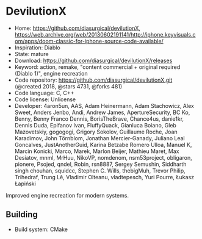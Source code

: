# DevilutionX

- Home: https://github.com/diasurgical/devilutionX, https://web.archive.org/web/20130602191141/http://iphone.keyvisuals.com/apps/doom-classic-for-iphone-source-code-available/
- Inspiration: Diablo
- State: mature
- Download: https://github.com/diasurgical/devilutionX/releases
- Keyword: action, remake, "content commercial + original required (Diablo 1)", engine recreation
- Code repository: https://github.com/diasurgical/devilutionX.git (@created 2018, @stars 4731, @forks 481)
- Code language: C, C++
- Code license: Unlicense
- Developer: 4aron5un, AAS, Adam Heinermann, Adam Stachowicz, Alex Sweet, Anders Jenbo, Andi, Andrew James, ApertureSecurity, BC Ko, Benny, Benny Franco Dennis, BorisTheBrave, Chance4us, danie1kr, Dennis Duda, Epifanov Ivan, FluffyQuack, Gianluca Boiano, Gleb Mazovetskiy, gogogogi, Grigory Sokolov, Guillaume Roche, Joan Karadimov, John Törnblom, Jonathan Mercier-Ganady, Juliano Leal Goncalves, JustAnotherGuid, Karina Betzabe Romero Ulloa, Manuel K, Marcin Konicki, Marco, Marek, Marlon Beijer, Mathieu Maret, Max Desiatov, mnml, MrHuu, NikoVP, nomdenom, nsm53project, obligaron, pionere, Psojed, qndel, Robin, rsn8887, Sergey Semushin, Siddharth singh chouhan, squidcc, Stephen C. Wills, thebigMuh, Trevor Philip, Trihedraf, Trung Lê, Vladimir Olteanu, vladtepesch, Yuri Pourre, Łukasz Łapiński

Improved engine recreation for modern systems.

## Building

- Build system: CMake
